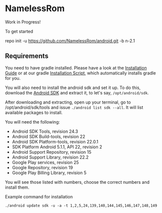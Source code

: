 NamelessRom
=========================

Work in Progress!

To get started

repo init -u https://github.com/NamelessRom/android.git -b n-2.1

Requirements
-------

You need to have gradle installed. Please have a look at the [Installation Guide](https://docs.gradle.org/current/userguide/installation.html) or at our gradle [Installation Script](https://github.com/NamelessRom/android_vendor_nameless/blob/n-2.1/tools/installation/install-gradle.sh), which automatically installs gradle for you.


You will also need to install the android sdk and set it up. To do this, download the [Android SDK]() and extract it, to let's say, ```/opt/android/sdk```.

After downloading and extracting, open up your terminal, go to /opt/android/sdk/tools and issue ```./android list sdk --all```. It will list available packages to install.

You will need the following:

  * Android SDK Tools, revision 24.3
  * Android SDK Build-tools, revision 22
  * Android SDK Platform-tools, revision 22.0.1
  * SDK Platform Android 5.1.1, API 22, revision 2
  * Android Support Repository, revision 15
  * Android Support Library, revision 22.2
  * Google Play services, revision 25
  * Google Repository, revision 19
  * Google Play Billing Library, revision 5

You will see those listed with numbers, choose the correct numbers and install them.

Example command for installation

```
./android update sdk -u -a -t 1,2,5,24,139,140,144,145,146,147,148,149
```
